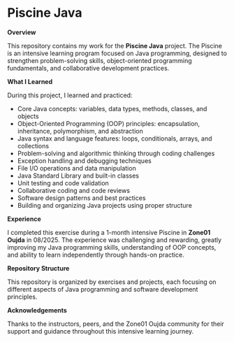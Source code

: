 # Piscine Java

**Overview**

This repository contains my work for the **Piscine Java** project. The Piscine is an intensive learning program focused on Java programming, designed to strengthen problem-solving skills, object-oriented programming fundamentals, and collaborative development practices.

**What I Learned**

During this project, I learned and practiced:

* Core Java concepts: variables, data types, methods, classes, and objects
* Object-Oriented Programming (OOP) principles: encapsulation, inheritance, polymorphism, and abstraction
* Java syntax and language features: loops, conditionals, arrays, and collections
* Problem-solving and algorithmic thinking through coding challenges
* Exception handling and debugging techniques
* File I/O operations and data manipulation
* Java Standard Library and built-in classes
* Unit testing and code validation
* Collaborative coding and code reviews
* Software design patterns and best practices
* Building and organizing Java projects using proper structure

**Experience**

I completed this exercise during a 1-month intensive Piscine in **Zone01 Oujda** in 08/2025. The experience was challenging and rewarding, greatly improving my Java programming skills, understanding of OOP concepts, and ability to learn independently through hands-on practice.

**Repository Structure**

This repository is organized by exercises and projects, each focusing on different aspects of Java programming and software development principles.

**Acknowledgements**

Thanks to the instructors, peers, and the Zone01 Oujda community for their support and guidance throughout this intensive learning journey.